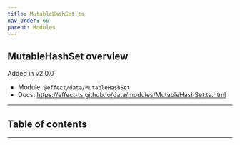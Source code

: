 ```yaml
---
title: MutableHashSet.ts
nav_order: 66
parent: Modules
---
```


## MutableHashSet overview

Added in v2.0.0

- Module: `@effect/data/MutableHashSet`
- Docs: https://effect-ts.github.io/data/modules/MutableHashSet.ts.html

---

<h2 class="text-delta">Table of contents</h2>

---
